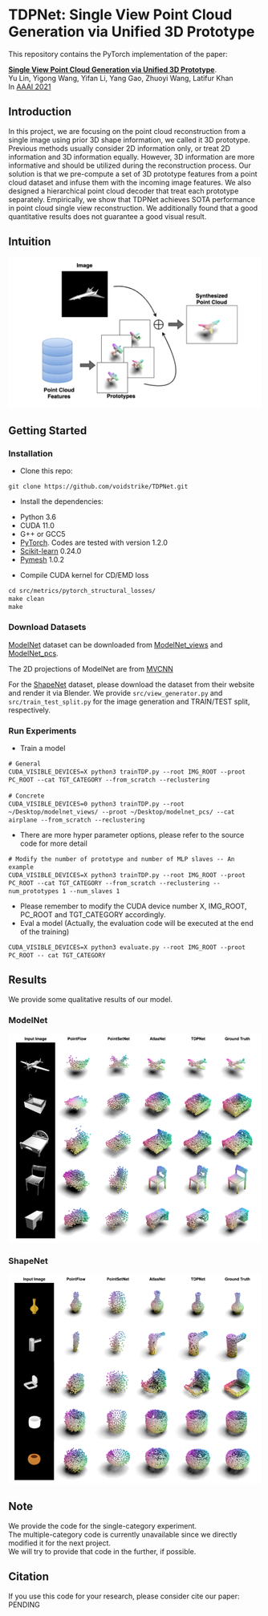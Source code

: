 # TDPNet: Single View Point Cloud Generation via Unified 3D Prototype

This repository contains the PyTorch implementation of the paper:

[**Single View Point Cloud Generation via Unified 3D Prototype**](). <br>
Yu Lin, Yigong Wang, Yifan Li, Yang Gao, Zhuoyi Wang, Latifur Khan <br>
In [AAAI 2021](https://aaai.org/Conferences/AAAI-21/)

## Introduction
In this project, we are focusing on the point cloud reconstruction from a single image using prior 3D shape information, we called it 3D prototype. Previous methods usually consider 2D information only, or treat 2D information and 3D information equally. However, 3D information are more informative and should be utilized during the reconstruction process. Our solution is that we pre-compute a set of 3D prototype features from a point cloud dataset and infuse them with the incoming image features. We also designed a hierarchical point cloud decoder that treat each prototype separately. Empirically, we show that TDPNet achieves SOTA performance in point cloud single view reconstruction. We additionally found that a good quantitative results does not guarantee a good visual result.

## Intuition

<img src='imgs/intuition.png'>

## Getting Started
### Installation

- Clone this repo:
```
git clone https://github.com/voidstrike/TDPNet.git
```

- Install the dependencies:
* Python 3.6
* CUDA 11.0
* G++ or GCC5
* [PyTorch](http://pytorch.org/). Codes are tested with version 1.2.0
* [Scikit-learn](https://scikit-learn.org/stable/index.html) 0.24.0
* [Pymesh](https://github.com/PyMesh/PyMesh) 1.0.2

- Compile CUDA kernel for CD/EMD loss
```
cd src/metrics/pytorch_structural_losses/
make clean
make
```

### Download Datasets

[ModelNet](https://modelnet.cs.princeton.edu/) dataset can be downloaded from [ModelNet_views](https://drive.google.com/file/d/19_aSXKe2xdOCw4_jEXjJcCUrHGl-HlFF/view?usp=sharing) and [ModelNet_pcs](https://drive.google.com/file/d/1XAVg8iZrOyE02cZxGdY1f880A1KBKZuu/view?usp=sharing).

The 2D projections of ModelNet are from [MVCNN](https://github.com/suhangpro/mvcnn)

For the [ShapeNet](https://www.shapenet.org/) dataset, please download the dataset from their website and render it via Blender. We provide `src/view_generator.py` and `src/train_test_split.py` for the image generation and TRAIN/TEST split, respectively.

### Run Experiments

- Train a model 
```
# General
CUDA_VISIBLE_DEVICES=X python3 trainTDP.py --root IMG_ROOT --proot PC_ROOT --cat TGT_CATEGORY --from_scratch --reclustering

# Concrete
CUDA_VISIBLE_DEVICES=0 python3 trainTDP.py --root ~/Desktop/modelnet_views/ --proot ~/Desktop/modelnet_pcs/ --cat airplane --from_scratch --reclustering
```

- There are more hyper parameter options, please refer to the source code for more detail
```
# Modify the number of prototype and number of MLP slaves -- An example
CUDA_VISIBLE_DEVICES=X python3 trainTDP.py --root IMG_ROOT --proot PC_ROOT --cat TGT_CATEGORY --from_scratch --reclustering --num_prototypes 1 --num_slaves 1
```

- Please remember to modify the CUDA device number X, IMG_ROOT, PC_ROOT and TGT_CATEGORY accordingly.
- Eval a model (Actually, the evaluation code will be executed at the end of the training)
```
CUDA_VISIBLE_DEVICES=X python3 evaluate.py --root IMG_ROOT --proot PC_ROOT -- cat TGT_CATEGORY
```

## Results
We provide some qualitative results of our model.

### ModelNet

<img src='imgs/modelnet.png'>

### ShapeNet

<img src='imgs/shapenet.png'>

## Note
We provide the code for the single-category experiment. <br>
The multiple-category code is currently unavailable since we directly modified it for the next project. <br>
We will try to provide that code in the further, if possible.

## Citation

If you use this code for your research, please consider cite our paper:
PENDING
